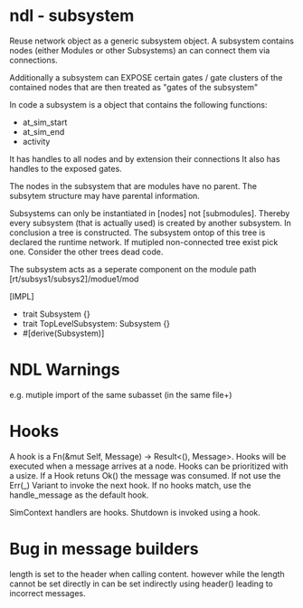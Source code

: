 # ndl - subsystem

Reuse network object as a generic subsystem object.
A subsystem contains nodes (either Modules or other Subsystems)
an can connect them via connections.

Additionally a subsystem can EXPOSE certain gates / gate clusters
of the contained nodes that are then treated as "gates of the subsystem"

In code a subsystem is a object that contains the following functions:

-   at_sim_start
-   at_sim_end
-   activity

It has handles to all nodes and by extension their connections
It also has handles to the exposed gates.

The nodes in the subsystem that are modules have no parent.
The subsytem structure may have parental information.

Subsystems can only be instantiated in [nodes] not [submodules].
Thereby every subsystem (that is actually used) is created by another subsystem.
In conclusion a tree is constructed. The subsystem ontop of this tree is declared
the runtime network. If mutipled non-connected tree exist pick one. Consider the other trees dead code.

The subsystem acts as a seperate component on the module path
[rt/subsys1/subsys2]/modue1/mod

[IMPL]

-   trait Subsystem {}
-   trait TopLevelSubsystem: Subsystem {}
-   #[derive(Subsystem)]

# NDL Warnings

e.g. mutiple import of the same subasset (in the same file+)

# Hooks

A hook is a Fn(&mut Self, Message) -> Result<(), Message>.
Hooks will be executed when a message arrives at a node.
Hooks can be prioritized with a usize.
If a Hook retuns Ok() the message was consumed.
If not use the Err(\_) Variant to invoke the next hook.
If no hooks match, use the handle_message as the default hook.

SimContext handlers are hooks.
Shutdown is invoked using a hook.

# Bug in message builders

length is set to the header when calling content.
however while the length cannot be set directly in can be set indirectly using
header() leading to incorrect messages.
